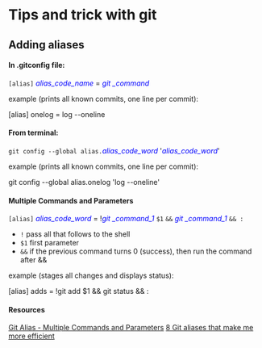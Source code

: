 # Tips and trick with git

## Adding aliases

#### In .gitconfig file:

`[alias]` <span style="color:blue">_alias_code_name_ </span>= <span style="color:blue">_git \_command_ </span>

example (prints all known commits, one line per commit):

[alias] onelog = log \-\-oneline

#### From terminal:

`git config --global alias.`<span style="color:blue">_alias_code_word_</span> '<span style="color:blue">_alias_code_word_</span>'

example (prints all known commits, one line per commit):

git config \-\-global alias.onelog 'log \-\-oneline'

#### Multiple Commands and Parameters

`[alias]` <span style="color:blue">_alias_code_word_</span> = !<span style="color:blue">_git \_command_1_</span> `$1` `&&` <span style="color:blue">_git \_command_1_ </span>`&& :`

- `!` pass all that follows to the shell
- `$1` first parameter
- `&&` if the previous command turns 0 (success), then run the command after &&

example (stages all changes and displays status):

[alias] adds = !git add $1 && git status && :

#### Resources

[Git Alias - Multiple Commands and Parameters](https://stackoverflow.com/questions/7534184/git-alias-multiple-commands-and-parameters)
[8 Git aliases that make me more efficient](https://opensource.com/article/20/11/git-aliases)
